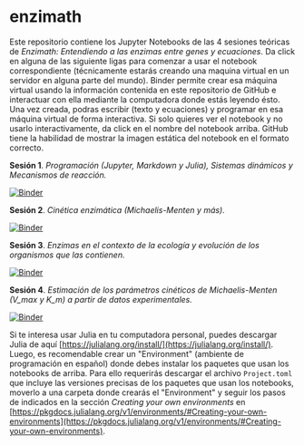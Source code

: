 # enzimath

Este repositorio contiene los Jupyter Notebooks de las 4 sesiones teóricas de *Enzimath: Entendiendo a las enzimas entre genes y ecuaciones*. Da click en alguna de las siguiente ligas para comenzar a usar el notebook correspondiente (técnicamente estarás creando una maquina virtual en un servidor en alguna parte del mundo). Binder permite crear esa máquina virtual usando la información contenida en este repositorio de GitHub e interactuar con ella mediante la computadora donde estás leyendo ésto.
Una vez creada, podras escribir (texto y ecuaciones) y programar en esa máquina virtual de forma interactiva.
Si solo quieres ver el notebook y no usarlo interactivamente, da click en el nombre del notebook arriba. 
GitHub tiene la habilidad de mostrar la imagen estática del notebook en el formato correcto.

**Sesión 1**. *Programación (Jupyter, Markdown y Julia), Sistemas dinámicos y Mecanismos de reacción.*

[![Binder](https://mybinder.org/badge_logo.svg)](https://mybinder.org/v2/gh/romanzapien/enzimath/HEAD?urlpath=modelado_sesion_1.ipynb)

**Sesión 2**. *Cinética enzimática (Michaelis-Menten y más).* 

[![Binder](https://mybinder.org/badge_logo.svg)](https://mybinder.org/v2/gh/romanzapien/enzimath/HEAD?urlpath=modelado_sesion_2.ipynb)

**Sesión 3**. *Enzimas en el contexto de la ecología y evolución de los organismos que las contienen.*

[![Binder](https://mybinder.org/badge_logo.svg)](https://mybinder.org/v2/gh/romanzapien/enzimath/HEAD?urlpath=modelado_sesion_3.ipynb)

**Sesión 4**. *Estimación de los parámetros cinéticos de Michaelis-Menten (V_max y K_m) a partir de datos experimentales.*

[![Binder](https://mybinder.org/badge_logo.svg)](https://mybinder.org/v2/gh/romanzapien/enzimath/HEAD?urlpath=modelado_sesion_4.ipynb)

Si te interesa usar Julia en tu computadora personal, puedes descargar Julia de aquí [https://julialang.org/install/](https://julialang.org/install/).
Luego, es recomendable crear un "Environment" (ambiente de programación en español) donde debes instalar los paquetes que usan los notebooks de arriba.
Para ello requerirás descargar el archivo `Project.toml` que incluye las versiones precisas de los paquetes que usan los notebooks, moverlo a una carpeta donde crearás el "Environment" y seguir los pasos de indicados en la sección *Creating your own environments* en [https://pkgdocs.julialang.org/v1/environments/#Creating-your-own-environments](https://pkgdocs.julialang.org/v1/environments/#Creating-your-own-environments).

